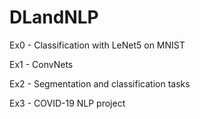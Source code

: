 # DLandNLP

Ex0 - Classification with LeNet5 on MNIST

Ex1 - ConvNets

Ex2 - Segmentation and classification tasks   

Ex3 - COVID-19 NLP project
